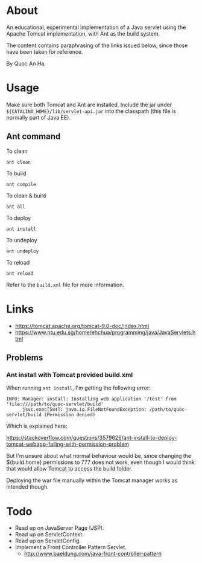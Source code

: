 # About
An educational, experimental implementation of a Java servlet using the Apache 
Tomcat implementation, with Ant as the build system.

The content contains paraphrasing of the links issued below, since those have
been taken for reference.

By Quoc An Ha.

# Usage
Make sure both Tomcat and Ant are installed. Include the jar under 
`${CATALINA_HOME}/lib/servlet-api.jar` into the classpath (this file is normally 
part of Java EE).

## Ant command
To clean

```
ant clean
```

To build

```
ant compile
```

To clean & build

```
ant all
```

To deploy

```
ant install
```

To undeploy

```
ant undeploy
```

To reload

```
ant reload
```

Refer to the `build.xml` file for more information.

# Links
- https://tomcat.apache.org/tomcat-9.0-doc/index.html
- https://www.ntu.edu.sg/home/ehchua/programming/java/JavaServlets.html

## Problems
### Ant install with Tomcat provided build.xml
When running `ant install`, I'm getting the following error:
```
INFO: Manager: install: Installing web application '/test' from 'file:///path/to/quoc-servlet/build'
      jsvc.exec[584]: java.io.FileNotFoundException: /path/to/quoc-servlet/build (Permission denied)
``` 
Which is explained here:

https://stackoverflow.com/questions/3579626/ant-install-to-deploy-tomcat-webapp-failing-with-permission-problem

But I'm unsure about what normal behaviour would be, since changing the 
${build.home} permissions to 777 does not work, even though I would think
that would allow Tomcat to access the build folder.

Deploying the war file manually within the Tomcat manager works as intended 
though.

# Todo
- Read up on JavaServer Page (JSP).
- Read up on ServletContext.
- Read up on ServletConfig.
- Implement a Front Controller Pattern Servlet.
    - http://www.baeldung.com/java-front-controller-pattern
